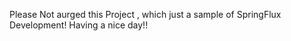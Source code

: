 Please Not aurged this Project , which just a sample of SpringFlux Development! Having a nice day!!
